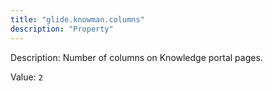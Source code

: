 ```yaml
---
title: "glide.knowman.columns"
description: "Property"
---
```


Description: Number of columns on Knowledge portal pages.

Value: `2`